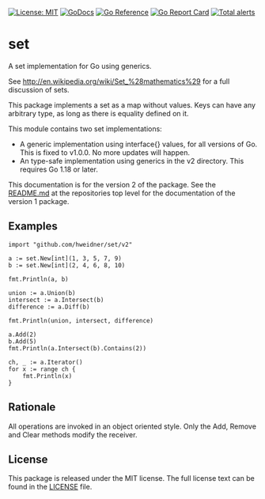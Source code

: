 [![License: MIT](https://img.shields.io/badge/License-MIT-blue.svg)](https://opensource.org/licenses/MIT)
[![GoDocs](https://godocs.io/github.com/hweidner/set?status.svg)](https://godocs.io/github.com/hweidner/set)
[![Go Reference](https://pkg.go.dev/badge/github.com/hweidner/set.svg)](https://pkg.go.dev/github.com/hweidner/set)
[![Go Report Card](https://goreportcard.com/badge/github.com/hweidner/set)](https://goreportcard.com/report/github.com/hweidner/set)
[![Total alerts](https://img.shields.io/lgtm/alerts/g/hweidner/set.svg?logo=lgtm&logoWidth=18)](https://lgtm.com/projects/g/hweidner/set/alerts/)

set
===

A set implementation for Go using generics.

See http://en.wikipedia.org/wiki/Set_%28mathematics%29 for a full discussion
of sets.

This package implements a set as a map without values. Keys can have any
arbitrary type, as long as there is equality defined on it.

This module contains two set implementations:

  * A generic implementation using interface{} values, for all versions of Go.
    This is fixed to v1.0.0. No more updates will happen.
  * An type-safe implementation using generics in the v2 directory.
    This requires Go 1.18 or later.

This documentation is for the version 2 of the package. See the
[README.md](../README.md) at the repositories top level for the documentation
of the version 1 package.

Examples
--------

	import "github.com/hweidner/set/v2"
	
	a := set.New[int](1, 3, 5, 7, 9)
	b := set.New[int](2, 4, 6, 8, 10)

	fmt.Println(a, b)

	union := a.Union(b)
	intersect := a.Intersect(b)
	difference := a.Diff(b)

	fmt.Println(union, intersect, difference)

	a.Add(2)
	b.Add(5)
	fmt.Println(a.Intersect(b).Contains(2))
	
	ch, _ := a.Iterator()
	for x := range ch {
		fmt.Println(x)
	}


Rationale
---------

All operations are invoked in an object oriented style. Only the Add, Remove
and Clear methods modify the receiver.

License
-------

This package is released under the MIT license.
The full license text can be found in the [LICENSE](LICENSE) file.

